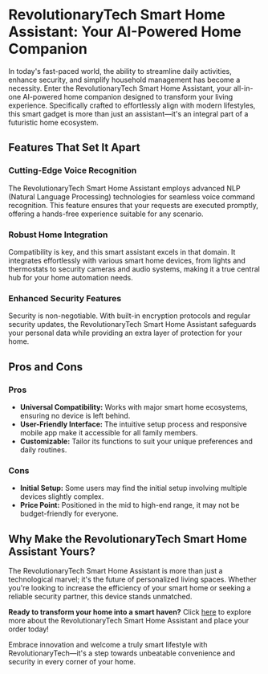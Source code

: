 # RevolutionaryTech Smart Home Assistant: Your AI-Powered Home Companion

In today's fast-paced world, the ability to streamline daily activities, enhance security, and simplify household management has become a necessity. Enter the RevolutionaryTech Smart Home Assistant, your all-in-one AI-powered home companion designed to transform your living experience. Specifically crafted to effortlessly align with modern lifestyles, this smart gadget is more than just an assistant—it's an integral part of a futuristic home ecosystem.

## Features That Set It Apart

### Cutting-Edge Voice Recognition
The RevolutionaryTech Smart Home Assistant employs advanced NLP (Natural Language Processing) technologies for seamless voice command recognition. This feature ensures that your requests are executed promptly, offering a hands-free experience suitable for any scenario.

### Robust Home Integration
Compatibility is key, and this smart assistant excels in that domain. It integrates effortlessly with various smart home devices, from lights and thermostats to security cameras and audio systems, making it a true central hub for your home automation needs.

### Enhanced Security Features
Security is non-negotiable. With built-in encryption protocols and regular security updates, the RevolutionaryTech Smart Home Assistant safeguards your personal data while providing an extra layer of protection for your home.

## Pros and Cons

### Pros
- **Universal Compatibility:** Works with major smart home ecosystems, ensuring no device is left behind.
- **User-Friendly Interface:** The intuitive setup process and responsive mobile app make it accessible for all family members.
- **Customizable:** Tailor its functions to suit your unique preferences and daily routines.

### Cons
- **Initial Setup:** Some users may find the initial setup involving multiple devices slightly complex.
- **Price Point:** Positioned in the mid to high-end range, it may not be budget-friendly for everyone.

## Why Make the RevolutionaryTech Smart Home Assistant Yours?

The RevolutionaryTech Smart Home Assistant is more than just a technological marvel; it's the future of personalized living spaces. Whether you're looking to increase the efficiency of your smart home or seeking a reliable security partner, this device stands unmatched.

**Ready to transform your home into a smart haven?** Click [here](#) to explore more about the RevolutionaryTech Smart Home Assistant and place your order today! 

Embrace innovation and welcome a truly smart lifestyle with RevolutionaryTech—it's a step towards unbeatable convenience and security in every corner of your home.
